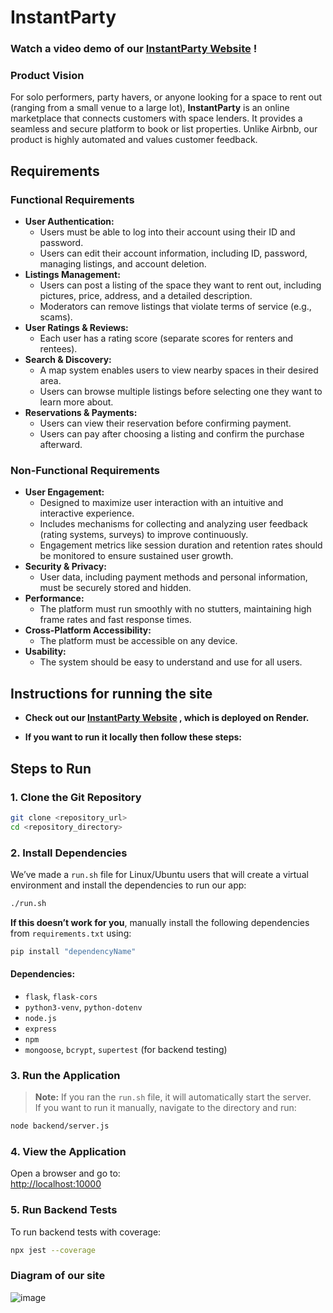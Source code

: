 # InstantParty

### Watch a video demo of our [InstantParty Website](https://www.youtube.com/watch?v=uXWyvXYy-EQ&ab_channel=Amanda) !

### Product Vision

For solo performers, party havers, or anyone looking for a space to rent out (ranging from a small venue to a large lot), **InstantParty** is an online marketplace that connects customers with space lenders. It provides a seamless and secure platform to book or list properties. Unlike Airbnb, our product is highly automated and values customer feedback.

## Requirements

### Functional Requirements

- **User Authentication:**
  - Users must be able to log into their account using their ID and password.
  - Users can edit their account information, including ID, password, managing listings, and account deletion.
- **Listings Management:**
  - Users can post a listing of the space they want to rent out, including pictures, price, address, and a detailed description.
  - Moderators can remove listings that violate terms of service (e.g., scams).
- **User Ratings & Reviews:**
  - Each user has a rating score (separate scores for renters and rentees).
- **Search & Discovery:**
  - A map system enables users to view nearby spaces in their desired area.
  - Users can browse multiple listings before selecting one they want to learn more about.
- **Reservations & Payments:**
  - Users can view their reservation before confirming payment.
  - Users can pay after choosing a listing and confirm the purchase afterward.

### Non-Functional Requirements

- **User Engagement:**
  - Designed to maximize user interaction with an intuitive and interactive experience.
  - Includes mechanisms for collecting and analyzing user feedback (rating systems, surveys) to improve continuously.
  - Engagement metrics like session duration and retention rates should be monitored to ensure sustained user growth.
- **Security & Privacy:**
  - User data, including payment methods and personal information, must be securely stored and hidden.
- **Performance:**
  - The platform must run smoothly with no stutters, maintaining high frame rates and fast response times.
- **Cross-Platform Accessibility:**
  - The platform must be accessible on any device.
- **Usability:**
  - The system should be easy to understand and use for all users.

 ## Instructions for running the site

  - **Check out our [InstantParty Website](https://instantparty.onrender.com/login.html) , which is deployed on Render.**

  - **If you want to run it locally then follow these steps:**
## Steps to Run

### 1. Clone the Git Repository

```bash
git clone <repository_url>
cd <repository_directory>
```

### 2. Install Dependencies

We’ve made a `run.sh` file for Linux/Ubuntu users that will create a virtual environment and install the dependencies to run our app:

```bash
./run.sh
```

**If this doesn’t work for you**, manually install the following dependencies from `requirements.txt` using:

```bash
pip install "dependencyName"
```

#### Dependencies:
- `flask`, `flask-cors`
- `python3-venv`, `python-dotenv`
- `node.js`
- `express`
- `npm`
- `mongoose`, `bcrypt`, `supertest` (for backend testing)

### 3. Run the Application

> **Note:** If you ran the `run.sh` file, it will automatically start the server.  
> If you want to run it manually, navigate to the directory and run:

```bash
node backend/server.js
```

### 4. View the Application

Open a browser and go to:  
[http://localhost:10000](http://localhost:10000)

### 5. Run Backend Tests

To run backend tests with coverage:

```bash
npx jest --coverage
```

### Diagram of our site
![image](https://github.com/user-attachments/assets/58f887ef-2e93-4b2c-a332-b1f9ca65f015)

